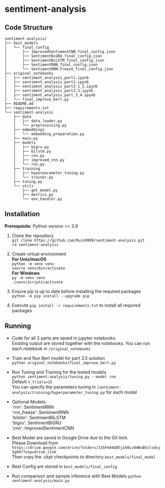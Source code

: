 # sentiment-analysis

## Code Structure  
```plaintext
sentiment-analysis/  
├── best_models  
│   └── final_config  
│       ├── ImprovedSentimentCNN_final_config.json  
│       ├── SentimentBiGRU_final_config.json  
│       ├── SentimentBiLSTM_final_config.json  
│       ├── SentimentRNN_final_config.json  
│       └── SentimentRNN-Freeze_final_config.json  
├── original_notebooks  
│   ├── sentiment_analysis_part1.ipynb  
│   ├── sentiment_analysis_part2.ipynb  
│   ├── sentiment_analysis_part3_1_2.ipynb  
│   ├── sentiment_analysis_part3.3.ipynb  
│   ├── sentiment_analysis_part_3_4.ipynb   
|   └── final_improve_bert.py  
├── README.md   
├── requirements.txt  
└── sentiment-analysis  
    ├── data  
    │   ├── data_loader.py  
    │   └── preprocessing.py  
    ├── embeddings  
    │   └── embedding_preparation.py  
    ├── main.py  
    ├── models  
    │   ├── bigru.py  
    │   ├── bilstm.py  
    │   ├── cnn.py  
    │   ├── improved_cnn.py  
    │   └── rnn.py  
    ├── training  
    │   ├── hyperparameter_tuning.py  
    │   └── trainer.py  
    ├── tuning.py  
    └── utils  
        ├── get_model.py  
        ├── metrics.py  
        └── oov_handler.py 
```

## Installation

**Prerequisite**: Python version >= 3.9

1. Clone the repository  
   `git clone https://github.com/Ruin9999/sentiment-analysis.git`  
   `cd sentiment-analysis`

2. Create virtual environment  
   **For Unix/macOS**  
   `python -m venv venv`  
   `source venv/bin/activate`  
   **For Windows**  
   `py -m venv venv`  
   `.\venv\Scripts\activate`

3. Ensure pip is up to date before installing the required packages   
   `python -m pip install --upgrade pip`   

4. Execute `pip install -r requirements.txt` to install all required packages 

## Running  

* Code for all 3 parts are saved in jupyter notebooks.  
   Existing output are stored together with the notebooks.
   You can run each notebook in `/original_notebooks`  

* Train and Run Bert model for part 3.5 solution   
  `python original_notebooks/final_improve_bert.py`   

* Run Tuning and Training for the tested models  
  `python sentiment-analysis/tuning.py --model rnn`  
  Default `n_trials=15`  
  You can specify the parameters tuning in `/sentiment-analysis/training/hyperparameter_tuning.py` for each model

* Optional Models:  
  'rnn': SentimentRNN  
  'rnn_freeze': SentimentRNN  
  'bilstm': SentimentBiLSTM  
  'bigru': SentimentBiGRU  
  'cnn': ImprovedSentimentCNN  

* Best Model are saved in Google Drive due to the Git limit.  
   Please Download from `https://drive.google.com/drive/folders/1S5Fm44GBtja50LvdmBsBSvlsdsy5g947?usp=drive_link`  
   Then copy the .ckpt checkpoints to directory `best_models/final_model`

* Best Config are stored in `best_models/final_config`

* Run comparison and sample inference with Best Models
  `python sentiment-analysis/main.py`